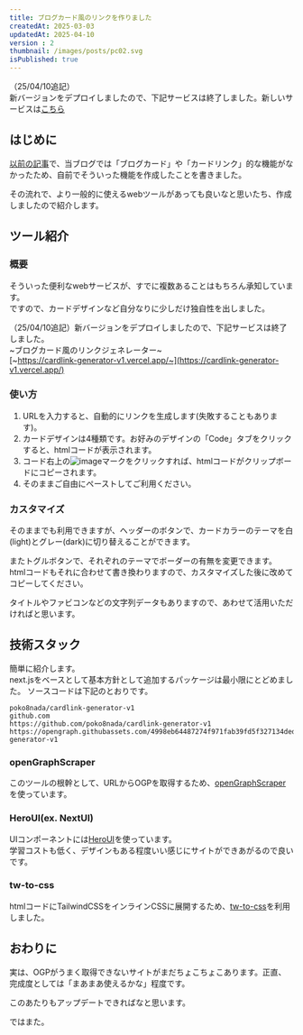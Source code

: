```yaml
---
title: ブログカード風のリンクを作りました
createdAt: 2025-03-03
updatedAt: 2025-04-10
version : 2
thumbnail: /images/posts/pc02.svg
isPublished: true
---
```


（25/04/10追記）  
新バージョンをデプロイしましたので、下記サービスは終了しました。新しいサービスは[こちら](https://link-card-generator-v2.vercel.app/)




## はじめに
[以前の記事](/posts/2024-12-25/)で、当ブログでは「ブログカード」や「カードリンク」的な機能がなかったため、自前でそういった機能を作成したことを書きました。

その流れで、より一般的に使えるwebツールがあっても良いなと思いたち、作成しましたので紹介します。

## ツール紹介
### 概要
そういった便利なwebサービスが、すでに複数あることはもちろん承知しています。  
ですので、カードデザインなど自分なりに少しだけ独自性を出しました。

（25/04/10追記）新バージョンをデプロイしましたので、下記サービスは終了しました。  
~ブログカード風のリンクジェネレーター~  
[~https://cardlink-generator-v1.vercel.app/~](https://cardlink-generator-v1.vercel.app/)


### 使い方
1. URLを入力すると、自動的にリンクを生成します(失敗することもあります)。
2. カードデザインは4種類です。お好みのデザインの「Code」タブをクリックすると、htmlコードが表示されます。
3. コード右上の![image](/images/posts/2025-03-03_01_inline.png)マークをクリックすれば、htmlコードがクリップボードにコピーされます。
4. そのままご自由にペーストしてご利用ください。

### カスタマイズ
そのままでも利用できますが、ヘッダーのボタンで、カードカラーのテーマを白(light)とグレー(dark)に切り替えることができます。

またトグルボタンで、それぞれのテーマでボーダーの有無を変更できます。  
htmlコードもそれに合わせて書き換わりますので、カスタマイズした後に改めてコピーしてください。

タイトルやファビコンなどの文字列データもありますので、あわせて活用いただければと思います。

## 技術スタック
簡単に紹介します。  
next.jsをベースとして基本方針として追加するパッケージは最小限にとどめました。
ソースコードは下記のとおりです。

```Link
poko8nada/cardlink-generator-v1
github.com
https://github.com/poko8nada/cardlink-generator-v1
https://opengraph.githubassets.com/4998eb64487274f971fab39fd5f327134ded4ab40565ce0728fa1312f281aede/poko8nada/cardlink-generator-v1
```

### openGraphScraper
このツールの根幹として、URLからOGPを取得するため、[openGraphScraper](https://www.npmjs.com/package/open-graph-scraper)を使っています。

### HeroUI(ex. NextUI)
UIコンポーネントには[HeroUI](https://heroui.com/)を使っています。  
学習コストも低く、デザインもある程度いい感じにサイトができあがるので良いです。


### tw-to-css
htmlコードにTailwindCSSをインラインCSSに展開するため、[tw-to-css](https://www.npmjs.com/package/tw-to-css)を利用しました。


## おわりに
実は、OGPがうまく取得できないサイトがまだちょこちょこあります。正直、完成度としては「まあまあ使えるかな」程度です。

このあたりもアップデートできればなと思います。

ではまた。
